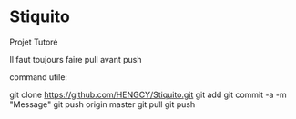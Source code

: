 # Stiquito
Projet Tutoré

Il faut toujours faire pull avant push 

command utile:

git clone https://github.com/HENGCY/Stiquito.git
git add <filename>
git commit -a -m "Message"
git push origin master
git pull
git push 


